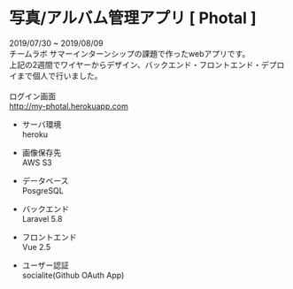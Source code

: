 # 写真/アルバム管理アプリ [ Photal ]


2019/07/30 ~ 2019/08/09<br>
チームラボ サマーインターンシップの課題で作ったwebアプリです。<br>
上記の2週間でワイヤーからデザイン、バックエンド・フロントエンド・デプロイまで個人で行いました。<br>
<br>
ログイン画面<br>
http://my-photal.herokuapp.com

- サーバ環境<br>
  heroku
  
- 画像保存先<br>
  AWS S3
  
- データベース<br>
  PosgreSQL
  
- バックエンド<br>
  Laravel 5.8
  
- フロントエンド<br>
  Vue 2.5

- ユーザー認証<br>
  socialite(Github OAuth App)
